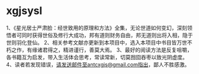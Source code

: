 # xgjsysl
1、《星光居士严肃脸：经世致用的原理和方法》全集，无论世道如何变幻，深刻领悟者可同时获得世俗及修行大成功，邦有道则财务自由，邦无道则出将入相，隐于世则羽化登仙。
2、相关参考文献亦更新到本项目中，选入本项目中书目皆万世不朽之作，有缘诸君得之，精进谨行，善莫大焉。
3、最好的阅读方法是反复咀嚼，各书籍互为启发，带入生活体会思考，常读常新，切莫囫囵吞枣以致光阴虚度。
4、读者若发现错误，请发送邮件至antcxgjs@gmail.com指出，鄙人不胜感激。
